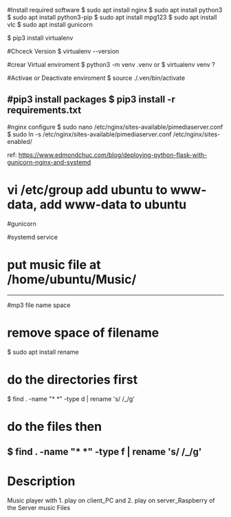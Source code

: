 #Install required software
$ sudo apt install nginx
$ sudo apt install python3
$ sudo apt install python3-pip
$ sudo apt install mpg123
$ sudo apt install vlc
$ sudo apt install gunicorn

$ pip3 install virtualenv

#Chceck Version
$ virtualenv --version

#crear Virtual enviroment
$ python3 -m venv .venv                     or      $ virtualenv venv ? 

#Activae or Deactivate enviroment
$ source ./.ven/bin/activate 

#pip3 install packages
$ pip3 install -r requirements.txt
----------------------------------------
#nginx configure
$ sudo nano /etc/nginx/sites-available/pimediaserver.conf
$ sudo ln -s /etc/nginx/sites-available/pimediaserver.conf /etc/nginx/sites-enabled/

ref: https://www.edmondchuc.com/blog/deploying-python-flask-with-gunicorn-nginx-and-systemd

# vi /etc/group  add ubuntu to www-data, add www-data to ubuntu 
#gunicorn

#systemd service

# put music file at /home/ubuntu/Music/

------------------------------------------------------
#mp3 file name space 
# remove space of filename
$ sudo apt install rename
# do the directories first 
$ find . -name "* *" -type d | rename 's/ /_/g'
# do the files then 
$ find . -name "* *" -type f | rename 's/ /_/g'
-----------------------------------------------------
# Description 
Music player with 1. play on client_PC and 2. play on server_Raspberry  of the Server music Files
